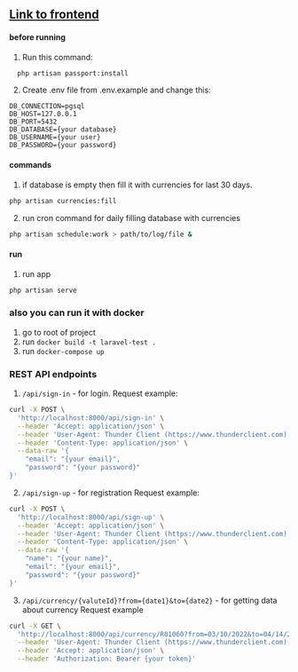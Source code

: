 ## [Link to frontend](https://github.com/Iluhaprog/prototech-test-frontend)

#### before running
1. Run this command:
```bash
  php artisan passport:install
```
2. Create .env file from .env.example and change this:
```env
DB_CONNECTION=pgsql
DB_HOST=127.0.0.1
DB_PORT=5432
DB_DATABASE={your database}
DB_USERNAME={your user}
DB_PASSWORD={your password}
```


#### commands
1. if database is empty then fill it with currencies for last 30 days.
```bash 
php artisan currencies:fill
```
2. run cron command for daily filling database with currencies
```bash
php artisan schedule:work > path/to/log/file &
```

#### run
1. run app
```bash
php artisan serve
```

### also you can run it with docker
1. go to root of project
2. run `docker build -t laravel-test .`
3. run `docker-compose up`

### REST API endpoints
1. `/api/sign-in` - for login.
Request example: 
```bash
curl -X POST \
  'http://localhost:8000/api/sign-in' \
  --header 'Accept: application/json' \
  --header 'User-Agent: Thunder Client (https://www.thunderclient.com)' \
  --header 'Content-Type: application/json' \
  --data-raw '{
    "email": "{your email}",
    "password": "{your password}"
}'
```
2. `/api/sign-up` - for registration
Request example:
```bash
curl -X POST \
  'http://localhost:8000/api/sign-up' \
  --header 'Accept: application/json' \
  --header 'User-Agent: Thunder Client (https://www.thunderclient.com)' \
  --header 'Content-Type: application/json' \
  --data-raw '{
    "name": "{your name}",
    "email": "{your email}",
    "password": "{your password}"
}'
```

3. `/api/currency/{valuteId}?from={date1}&to={date2}` - for getting data about currency
Request example
```bash
curl -X GET \
  'http://localhost:8000/api/currency/R01060?from=03/10/2022&to=04/14/2022' \
  --header 'User-Agent: Thunder Client (https://www.thunderclient.com)' \
  --header 'Accept: application/json' \
  --header 'Authorization: Bearer {your token}'
```
